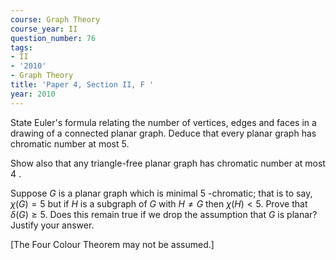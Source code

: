 ```yaml
---
course: Graph Theory
course_year: II
question_number: 76
tags:
- II
- '2010'
- Graph Theory
title: 'Paper 4, Section II, F '
year: 2010
---
```




State Euler's formula relating the number of vertices, edges and faces in a drawing of a connected planar graph. Deduce that every planar graph has chromatic number at most $5 .$

Show also that any triangle-free planar graph has chromatic number at most 4 .

Suppose $G$ is a planar graph which is minimal 5 -chromatic; that is to say, $\chi(G)=5$ but if $H$ is a subgraph of $G$ with $H \neq G$ then $\chi(H)<5$. Prove that $\delta(G) \geqslant 5$. Does this remain true if we drop the assumption that $G$ is planar? Justify your answer.

[The Four Colour Theorem may not be assumed.]